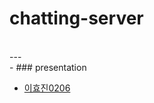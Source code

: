 # chatting-server

<br>
---
<br>
- ### presentation 

  - [이효진0206](http://git.openobject.net:8880/education/chatting-server/-/blob/main/presentation/hyojin0206.md)

